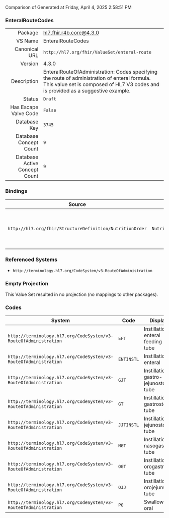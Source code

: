 Comparison of 
Generated at Friday, April 4, 2025 2:58:51 PM

### EnteralRouteCodes

|      |     |
| ---: | --- |
| Package | hl7.fhir.r4b.core@4.3.0 |
| VS Name | EnteralRouteCodes |
| Canonical URL | `http://hl7.org/fhir/ValueSet/enteral-route` |
| Version | 4.3.0 |
| Description | EnteralRouteOfAdministration: Codes specifying the route of administration of enteral formula.  This value set is composed of HL7 V3 codes and is provided as a suggestive example. |
| Status | `Draft` |
| Has Escape Valve Code | `False` |
| Database Key | `3745` |
| Database Concept Count | `9` |
| Database Active Concept Count | `9` |
### Bindings

| Source | Element | Binding | Strength | Element Short |
| ------ | ------- | ------- | -------- | ------------- |
| `http://hl7.org/fhir/StructureDefinition/NutritionOrder` | `NutritionOrder.enteralFormula.routeofAdministration` | `http://hl7.org/fhir/ValueSet/enteral-route` | `Extensible` | How the formula should enter the patient's gastrointestinal tract |

### Referenced Systems

* `http://terminology.hl7.org/CodeSystem/v3-RouteOfAdministration`
### Empty Projection

This Value Set resulted in no projection (no mappings to other packages).

### Codes

| System | Code | Display |
| ------ | ---- | ------- |
| `http://terminology.hl7.org/CodeSystem/v3-RouteOfAdministration` | `EFT` | Instillation, enteral feeding tube |
| `http://terminology.hl7.org/CodeSystem/v3-RouteOfAdministration` | `ENTINSTL` | Instillation, enteral |
| `http://terminology.hl7.org/CodeSystem/v3-RouteOfAdministration` | `GJT` | Instillation, gastro-jejunostomy tube |
| `http://terminology.hl7.org/CodeSystem/v3-RouteOfAdministration` | `GT` | Instillation, gastrostomy tube |
| `http://terminology.hl7.org/CodeSystem/v3-RouteOfAdministration` | `JJTINSTL` | Instillation, jejunostomy tube |
| `http://terminology.hl7.org/CodeSystem/v3-RouteOfAdministration` | `NGT` | Instillation, nasogastric tube |
| `http://terminology.hl7.org/CodeSystem/v3-RouteOfAdministration` | `OGT` | Instillation, orogastric tube |
| `http://terminology.hl7.org/CodeSystem/v3-RouteOfAdministration` | `OJJ` | Instillation, orojejunum tube |
| `http://terminology.hl7.org/CodeSystem/v3-RouteOfAdministration` | `PO` | Swallow, oral |
